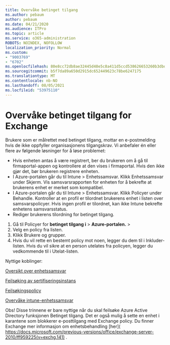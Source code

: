 ```yaml
---
title: Overvåke betinget tilgang
ms.author: pebaum
author: pebaum
ms.date: 04/21/2020
ms.audience: ITPro
ms.topic: article
ms.service: o365-administration
ROBOTS: NOINDEX, NOFOLLOW
localization_priority: Normal
ms.custom:
- "9003769"
- "6702"
ms.openlocfilehash: 80e8cc72db8ae32445d48e5c8a411d5ccd538626653260b3dbd28a247561e888
ms.sourcegitcommit: b5f7da89a650d2915dc652449623c78be6247175
ms.translationtype: MT
ms.contentlocale: nb-NO
ms.lasthandoff: 08/05/2021
ms.locfileid: "53975110"
---
```

# <a name="monitoring-conditional-access-for-exchange"></a>Overvåke betinget tilgang for Exchange

Brukere som er målrettet med betinget tilgang, mottar en e-postmelding hvis de ikke oppfyller organisasjonens tilgangskrav. Vi anbefaler én eller flere av følgende løsninger for å løse problemet:

- Hvis enheten antas å være registrert, ber du brukeren om å gå til firmaportal-appen og kontrollere at den vises i firmaportal. Hvis den ikke gjør det, bør brukeren registrere enheten.
- I Azure-portalen går du til Intune > Enhetssamsvar. Klikk Enhetssamsvar under Skjerm. Vis samsvarsrapporten for enheten for å bekrefte at brukerens enhet er merket som kompatibel.
- I Azure-portalen går du til Intune > Enhetssamsvar. Klikk Policyer under Behandle. Kontroller at en profil er tilordnet brukerens enhet i listen over samsvarspolicyer. Hvis ingen profil er tilordnet, kan ikke Intune bekrefte enhetens samsvarsstatus.
- Rediger brukerens tilordning for betinget tilgang.

1. Gå til Policyer for **betinget tilgang i**  >  **Azure-portalen.**  >  
2. Velg en policy fra listen.
3. Klikk Brukere og grupper.
4. Hvis du vil rette en bestemt policy mot noen, legger du dem til i Inkluder-listen. Hvis du vil sikre at en person utelates fra policyen, legger du vedkommende til i Utelat-listen.

Nyttige koblinger:

[Oversikt over enhetssamsvar](https://docs.microsoft.com/intune/device-compliance-get-started)

[Feilsøking av sertifiseringsinstans](https://docs.microsoft.com/intune/troubleshoot-conditional-access)

[Feilsøkingspolicy](https://docs.microsoft.com/troubleshoot/mem/intune/troubleshoot-policies-in-microsoft-intune)

[Overvåke intune-enhetssamsvar](https://docs.microsoft.com/intune/compliance-policy-monitor)

Obs! Disse trinnene er bare nyttige når du skal feilsøke Azure Active Directory funksjonen Betinget tilgang. Det er også mulig å sette en enhet i karantene som blokkerer e-posttilgang med Exchange policy. Du finner Exchange mer informasjon om enhetsbehandling [her]( https://docs.microsoft.com/previous-versions/office/exchange-server-2010/ff959225(v=exchg.141) .

